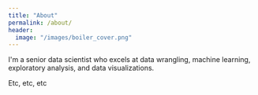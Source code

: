 ```yaml
---
title: "About"
permalink: /about/
header:
  image: "/images/boiler_cover.png"
---
```


I'm a senior data scientist who excels at data wrangling, machine learning, exploratory analysis, and data visualizations.

Etc, etc, etc
